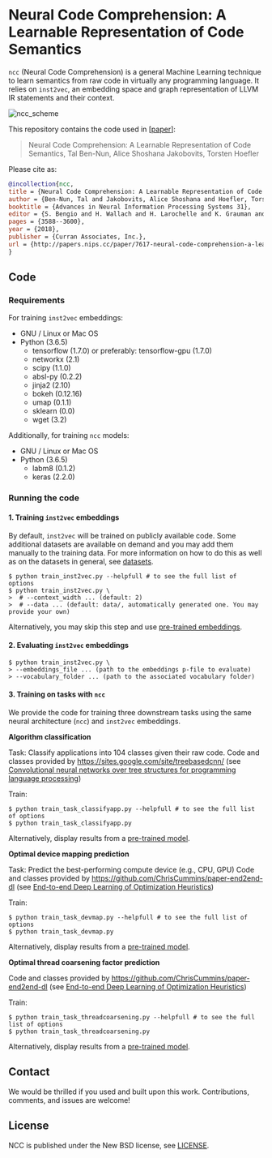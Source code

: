 # Neural Code Comprehension: A Learnable Representation of Code Semantics

```ncc``` (Neural Code Comprehension) is a general Machine Learning technique to learn semantics from raw code in virtually any programming language. It relies on ```inst2vec```, an embedding space and graph representation of LLVM IR statements and their context.

![ncc_scheme](figures/overview.png)

This repository contains the code used in [[paper](http://arxiv.org/abs/1806.07336)]:
> Neural Code Comprehension: A Learnable Representation of Code Semantics, Tal Ben-Nun, Alice Shoshana Jakobovits, Torsten Hoefler

Please cite as:
```bibtex
@incollection{ncc,
title = {Neural Code Comprehension: A Learnable Representation of Code Semantics},
author = {Ben-Nun, Tal and Jakobovits, Alice Shoshana and Hoefler, Torsten},
booktitle = {Advances in Neural Information Processing Systems 31},
editor = {S. Bengio and H. Wallach and H. Larochelle and K. Grauman and N. Cesa-Bianchi and R. Garnett},
pages = {3588--3600},
year = {2018},
publisher = {Curran Associates, Inc.},
url = {http://papers.nips.cc/paper/7617-neural-code-comprehension-a-learnable-representation-of-code-semantics.pdf}
}
```

## Code

### Requirements

For training ```inst2vec``` embeddings:
* GNU / Linux or Mac OS
* Python (3.6.5)
  * tensorflow (1.7.0) or preferably: tensorflow-gpu (1.7.0)
  * networkx (2.1)
  * scipy (1.1.0)
  * absl-py (0.2.2)
  * jinja2 (2.10)
  * bokeh (0.12.16)
  * umap (0.1.1)
  * sklearn (0.0)
  * wget (3.2)

Additionally, for training ```ncc``` models:
* GNU / Linux or Mac OS
* Python (3.6.5)
  * labm8 (0.1.2)
  * keras (2.2.0)

### Running the code

#### 1. Training `inst2vec` embeddings

By default, `inst2vec` will be trained on publicly available code. Some additional datasets are available on demand and you may add them manually to the training data. For more information on how to do this as well as on the datasets in general, see [datasets](data/README.md).

```shell
$ python train_inst2vec.py --helpfull # to see the full list of options
$ python train_inst2vec.py \
>  # --context_width ... (default: 2)
>  # --data ... (default: data/, automatically generated one. You may provide your own)
```

Alternatively, you may skip this step and use [pre-trained embeddings](published_results/emb.p).

#### 2. Evaluating `inst2vec` embeddings

```shell
$ python train_inst2vec.py \
> --embeddings_file ... (path to the embeddings p-file to evaluate)
> --vocabulary_folder ... (path to the associated vocabulary folder)
```

#### 3. Training on tasks with ```ncc```

We provide the code for training three downstream tasks using the same neural architecture (```ncc```) and ```inst2vec``` embeddings.

**Algorithm classification**

Task: Classify applications into 104 classes given their raw code.
Code and classes provided by https://sites.google.com/site/treebasedcnn/ (see [Convolutional neural networks over tree structures for programming language processing](https://arxiv.org/abs/1409.5718))

Train:
```shell
$ python train_task_classifyapp.py --helpfull # to see the full list of options
$ python train_task_classifyapp.py
```

Alternatively, display results from a [pre-trained model](published_results).

**Optimal device mapping prediction**

Task: Predict the best-performing compute device (e.g., CPU, GPU)
Code and classes provided by https://github.com/ChrisCummins/paper-end2end-dl (see [End-to-end Deep Learning of Optimization Heuristics](https://hgpu.org/?p=17573))

Train:
```shell
$ python train_task_devmap.py --helpfull # to see the full list of options
$ python train_task_devmap.py
```

Alternatively, display results from a [pre-trained model](published_results).

**Optimal thread coarsening factor prediction**

Code and classes provided by https://github.com/ChrisCummins/paper-end2end-dl (see [End-to-end Deep Learning of Optimization Heuristics](https://hgpu.org/?p=17573))

Train:
```shell
$ python train_task_threadcoarsening.py --helpfull # to see the full list of options
$ python train_task_threadcoarsening.py
```

Alternatively, display results from a [pre-trained model](published_results).

## Contact

We would be thrilled if you used and built upon this work.
Contributions, comments, and issues are welcome!

## License

NCC is published under the New BSD license, see [LICENSE](LICENSE).

